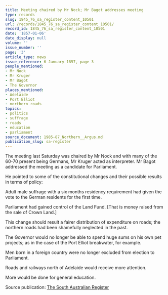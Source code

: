 ```yaml
---
title: Meeting chaired by Mr Nock; Mr Bagot addresses meeting
type: records
slug: 1845_76_sa_register_content_10501
url: /records/1845_76_sa_register_content_10501/
record_id: 1845_76_sa_register_content_10501
date: '1857-01-06'
date_display: null
volume: ''
issue_number: ''
page: '3'
article_type: news
issue_reference: 6 January 1857, page 3
people_mentioned:
- Mr Nock
- Mr Kruger
- Mr Bagot
- The Governor
places_mentioned:
- Adelaide
- Port Elliot
- northern roads
topics:
- politics
- suffrage
- roads
- education
- parliament
source_document: 1985-87_Northern__Argus.md
publication_slug: sa-register
---
```


The meeting last Saturday was chaired by Mr Nock and with many of the 60-70 present being Germans, Mr Kruger acted as interpreter.  Mr Bagot addressed the meeting as a candidate for Parliament.

He pointed to some of the constitutional changes and their possible results in terms of policy:

Adult male suffrage with a six months residency requirement had given the vote to the German residents for the first time.

Parliament had gained control of the Land Fund. [That is money raised from the sale of Crown Land.]

This change should result a fairer distribution of expenditure on roads; the northern roads had been shamefully neglected in the past.

The Governor would no longer be able to spend huge sums on his own pet projects; as in the case of the Port Elliot breakwater, for example.

Men born in a foreign country were no longer excluded from election to Parliament.

Roads and railways north of Adelaide would receive more attention.

More would be done for general education.

Source publication: [The South Australian Register](/publications/sa-register/)
